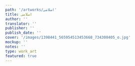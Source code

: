 ```yaml
---
path: '/artworks/اسلامى'
title: اسلامى
author: ''
translator: ''
publisher: ''
publish_date: ''
cover: '/images/1398441_565954513453668_734308405_o.jpg'
mockup: ''
notes: ''
type: work_art
featured: true
---
```


